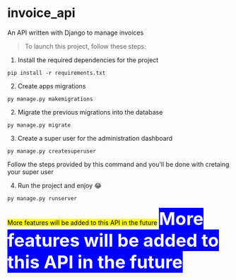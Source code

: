 # invoice_api
An API written with Django to manage invoices

> To launch this project, follow these steps:

1. Install the required dependencies for the project

`pip install -r requirements.txt`

2. Create apps migrations

`py manage.py makemigrations`

2. Migrate the previous migrations into the database

`py manage.py migrate`

3. Create a super user for the administration dashboard

`py manage.py createsuperuser`

Follow the steps provided by this command and you'll be done with cretaing your super user

4. Run the project and enjoy :joy:

`py manage.py runserver`

<mark>More features will be added to this API in the future</mark>
<span style="color:white;background-color:blue;font-weight:bold;font-size:40;">More features will be added to this API in the future</span>
